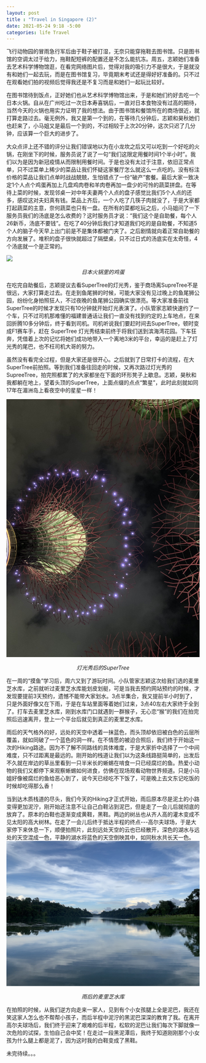 ```yaml
---
layout: post
title : "Travel in Singapore (2)"
date: 2021-05-24 9:18 -5:00
categories: life Travel
---
```


飞行动物园的冒雨急行军后由于鞋子被打湿，无奈只能穿拖鞋去图书馆。只是图书馆的空调太过于给力，拖鞋配短裤的配置还是不怎么能抗冻。周五，志颖她们准备去艺术科学博物馆逛，在看完网络图片后，觉得对我的吸引力不是很大，于是就没有和她们一起去玩，而是在图书馆复习，毕竟期末考试还是得好好准备的。只不过在观看她们拍的视频后觉得我还是不复习而是和她们一起玩比较好。

在图书馆待到饭点，正好她们也从艺术科学博物馆出来，于是和她们约好去吃一个日本火锅。自从在广州吃过一次日本寿喜锅后，一直对日本食物没有过高的期待，当然今天的火锅也用实力证明了我的想法。由于图书馆和餐馆所在的商场很近，就打算走路过去。毫无例外，我又是第一个到的，在等待几分钟后，志颖和昊秋她们也赶来了，小马姐又是最后一个到的，不过相较于上次20分钟，这次只迟了几分钟，应该算一个巨大的进步了。

大众点评上还不错的评分让我们错误地以为在小龙坎之后又可以吃到一个好吃的火锅，在刚坐下的时候，服务员说了说了一句“我们这限定用餐时间1个半小时”。我们以为是因为新冠疫情从而限制用餐时间。于是也没有太过于注意，依旧正常点单，只不过菜单上稀少的菜品让我们怀疑这家餐厅怎么就这么一点吃的。没有标注价格的菜品让我们点单时战战兢兢，生怕错点了一份“破产”套餐。最后大家一致决定1个人点个鸡蛋再加上几盘鸡肉卷和羊肉卷再加一盘少的可怜的蔬菜拼盘。在等待上菜的时候，发现邻桌一对中年夫妻两个人点的盘子感觉比我们5个人点的还多，感叹这对夫妇真有钱。菜品上齐后，一个人吃了几筷子肉就没了，于是大家都打起蔬菜的主意，奈何蔬菜也只有一盘。在所有的菜都吃玩之后，小马姐问了一下服务员我们的汤底是怎么收费的？这时服务员才说：“我们这个是自助餐，每个人26新币，汤底不要钱”。在吃了40分钟后我们才知道我们吃的是自助餐，不知道5个人的脑子今天早上出门前是不是集体都被门夹了。之后剧情就向着正常自助餐的方向发展了。堆积的盘子很快就超过了隔壁桌，只不过日式的汤底实在太奇怪，4个汤底就一个是正常的。

![](/assets/Travel_In_Singpore/Eggs.jpg)
<center style="font-size:14px;font-style:italic"> 日本火锅里的鸡蛋 </center>

在吃完自助餐后，志颖提议去看SuperTree的灯光秀，鉴于商场离SupreTree不是很远，大家打算走过去。在走到鱼尾狮的时候，可能大家没有见过晚上的鱼尾狮公园，纷纷化身拍照狂人，不过夜晚的鱼尾狮公园确实很漂亮。等大家准备前往SuperTree的时候才发现只有10分钟就开始灯光表演了。小队管家志颖快速约了一个车，只不过司机那难懂的福建普通话让我们一直没有找到约定的上车地点，在来回折腾10多分钟后，终于看到司机。司机听说我们要赶时间去SuperTree，顿时变成F1赛车手，赶在 SuperTree 灯光秀结束前终于将我们送到滨海湾花园。下车狂奔，凭借着上次的记忆将她们成功地带入一个离地3米的平台，幸运的是赶上了灯光秀的尾巴，也不枉司机大哥的努力。

虽然没有看完全过程，但是大家还是很开心。之后就到了日常打卡的流程，在大SuperTree前拍照。等到我们准备往回走的时候，又再次路过灯光秀的SupreeTree，拍完照都累了的大家都坐在下面的环形凳子上歇息。志颖，昊秋和我都躺在地上，望着头顶的SuperTree，上面点缀的点点“繁星”，此时此刻就如同17年在湄洲岛上看夜空中的星星一样！

![](/assets/Travel_In_Singpore/IMG_2355.jpg)
<center style="font-size:14px;font-style:italic"> 灯光秀后的SuperTree </center>


在一周的“摸鱼”学习后，周六又到了游玩时间。小队管家志颖这次给我们选的麦里芝水库，之前就听过麦里芝水库能划皮划艇，可是当我去预约网站预约的时候，才发现要提前3天预约，遗憾不能带大家划水。3点半集合，我又提前半小时到了，只是外面好像又在下雨，于是在车站里面等着她们过来，3点40左右大家终于全到了。打车去麦里芝水库，刚到水库门口就遇到一群猴子，无心恋“猴”的我们在拍完照后迅速离开，登上一个平台后就见到真正的麦里芝水库。

雨后的天气格外的好，远处的天空中透着一抹蓝色，而头顶却依旧被白色的云层所覆盖，就如同破了一个蓝色的洞一样。在不情愿的被迫合照后，我们终于开始这一次的Hiking路途。因为不了解不同路线的具体难度，于是大家折中选择了一个中间难度，只不过距离是最远的。刚开始的栈道让我们以为这条线路挺简单的，出发后不久就在岸边的草丛里看到一只半米长的蜥蜴在啃食一只已经腐烂的鱼。热爱小动物的我们又都停下来观察蜥蜴如何进食，仿佛在现场观看动物世界频道。只是小马姐好像被腐烂的鱼给恶心到了，说今天已经吃不下饭了，可是晚上去文东记吃饭的时候却吃得那么香！

当到达木质栈道的尽头，我们今天的Hiking才正式开始，雨后原本尽是泥土的小路变得更加泥泞，刚开始还注意不让自己白鞋沾到泥巴，但是走了一会儿后就彻底的放弃了。原本的白鞋也逐渐变成黄鞋，黑鞋。两边的树丛也从齐人高的灌木变成不见太阳的高大树林。在走了一会儿后终于抵达半程的终点---高尔夫球场，于是大家停下来休息一下，顺便拍照片，此刻远处天空的云也已经散开，深色的湖水与远处的天空混成一色，平静的湖水将蓝色的天空倒映其中，如同秋水共长天一色。
![](/assets/Travel_In_Singpore/IMG_2399.jpg)
<center style="font-size:14px;font-style:italic"> 雨后的麦里芝水库 </center>

在拍照的时候，从我们逆方向走来一家人，见到有个小女孩腿上全是泥巴，我还在笑这家人怎么也不帮帮小孩子，而后半程中泥泞的黑泥巴深深的教育了我。在离开高尔夫球场后，我们终于迎来了艰难的后半程，松软的泥巴让我们每次下脚就像一次危险的试探，生怕自己会中奖！在走过一段黑泥潭后，我终于知道刚刚那个小女孩为什么腿上都是泥了，因为这时我的白鞋变成了黑鞋。

未完待续。。。
